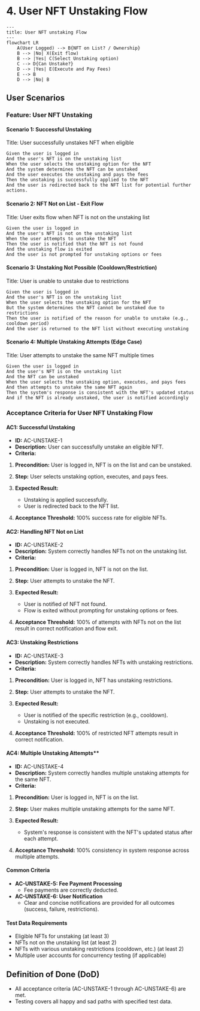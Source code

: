 # 4. User NFT Unstaking Flow

```mermaid
---
title: User NFT unstaking Flow
---
flowchart LR
    A(User Logged) --> B{NFT on List? / Ownership}
    B --> |No| X(Exit flow)
    B --> |Yes| C(Select Unstaking option)
    C --> D{Can Unstake?}
    D --> |Yes| E(Execute and Pay Fees)
    E --> B
    D --> |No| B  
```

## User Scenarios

### Feature: User NFT Unstaking

#### Scenario 1: Successful Unstaking

Title: User successfully unstakes NFT when eligible

```gherkin
Given the user is logged in
And the user's NFT is on the unstaking list
When the user selects the unstaking option for the NFT
And the system determines the NFT can be unstaked
And the user executes the unstaking and pays the fees
Then the unstaking is successfully applied to the NFT
And the user is redirected back to the NFT list for potential further actions.
```

#### Scenario 2: NFT Not on List - Exit Flow

Title: User exits flow when NFT is not on the unstaking list

```gherkin
Given the user is logged in
And the user's NFT is not on the unstaking list
When the user attempts to unstake the NFT
Then the user is notified that the NFT is not found
And the unstaking flow is exited
And the user is not prompted for unstaking options or fees
```

#### Scenario 3: Unstaking Not Possible (Cooldown/Restriction)

Title: User is unable to unstake due to restrictions

```gherkin
Given the user is logged in
And the user's NFT is on the unstaking list
When the user selects the unstaking option for the NFT
But the system determines the NFT cannot be unstaked due to restrictions
Then the user is notified of the reason for unable to unstake (e.g., cooldown period)
And the user is returned to the NFT list without executing unstaking
```

#### Scenario 4: Multiple Unstaking Attempts (Edge Case)

Title: User attempts to unstake the same NFT multiple times

```gherkin
Given the user is logged in
And the user's NFT is on the unstaking list
And the NFT can be unstaked
When the user selects the unstaking option, executes, and pays fees
And then attempts to unstake the same NFT again
Then the system's response is consistent with the NFT's updated status
And if the NFT is already unstaked, the user is notified accordingly
```

### Acceptance Criteria for User NFT Unstaking Flow

#### AC1: Successful Unstaking

* **ID:** AC-UNSTAKE-1
* **Description:** User can successfully unstake an eligible NFT.
* **Criteria:**

 1. **Precondition:** User is logged in, NFT is on the list and can be unstaked.
 2. **Step:** User selects unstaking option, executes, and pays fees.
 3. **Expected Result:**

     * Unstaking is applied successfully.
     * User is redirected back to the NFT list.

 4. **Acceptance Threshold:** 100% success rate for eligible NFTs.

#### AC2: Handling NFT Not on List

* **ID:** AC-UNSTAKE-2
* **Description:** System correctly handles NFTs not on the unstaking list.
* **Criteria:**

 1. **Precondition:** User is logged in, NFT is not on the list.
 2. **Step:** User attempts to unstake the NFT.
 3. **Expected Result:**

     * User is notified of NFT not found.
     * Flow is exited without prompting for unstaking options or fees.

 4. **Acceptance Threshold:** 100% of attempts with NFTs not on the list result in correct notification and flow exit.

#### AC3: Unstaking Restrictions

* **ID:** AC-UNSTAKE-3
* **Description:** System correctly handles NFTs with unstaking restrictions.
* **Criteria:**

 1. **Precondition:** User is logged in, NFT has unstaking restrictions.
 2. **Step:** User attempts to unstake the NFT.
 3. **Expected Result:**

     * User is notified of the specific restriction (e.g., cooldown).
     * Unstaking is not executed.

 4. **Acceptance Threshold:** 100% of restricted NFT attempts result in correct notification.

#### AC4: Multiple Unstaking Attempts**

* **ID:** AC-UNSTAKE-4
* **Description:** System correctly handles multiple unstaking attempts for the same NFT.
* **Criteria:**

 1. **Precondition:** User is logged in, NFT is on the list.
 2. **Step:** User makes multiple unstaking attempts for the same NFT.
 3. **Expected Result:**

     * System's response is consistent with the NFT's updated status after each attempt.

 4. **Acceptance Threshold:** 100% consistency in system response across multiple attempts.

#### Common Criteria

* **AC-UNSTAKE-5: Fee Payment Processing**
  * Fee payments are correctly deducted.
* **AC-UNSTAKE-6: User Notification**
  * Clear and concise notifications are provided for all outcomes (success, failure, restrictions).

#### Test Data Requirements

* Eligible NFTs for unstaking (at least 3)
* NFTs not on the unstaking list (at least 2)
* NFTs with various unstaking restrictions (cooldown, etc.) (at least 2)
* Multiple user accounts for concurrency testing (if applicable)

## Definition of Done (DoD)

* All acceptance criteria (AC-UNSTAKE-1 through AC-UNSTAKE-6) are met.
* Testing covers all happy and sad paths with specified test data.
